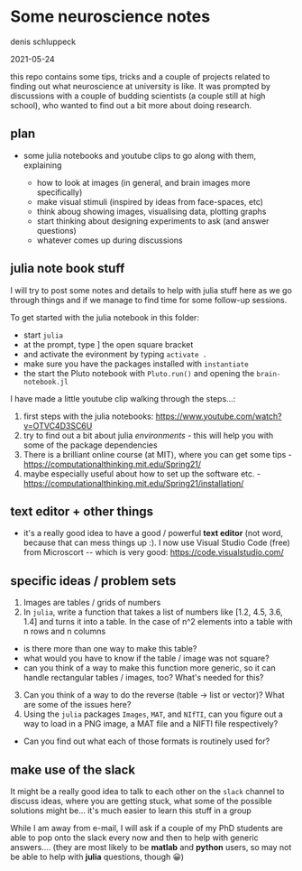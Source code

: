 # Some neuroscience notes

denis schluppeck

2021-05-24

this repo contains some tips, tricks and a couple of projects related to finding out what neuroscience at university is like. It was prompted by discussions with a couple of budding scientists (a couple still at high school), who wanted to find out a bit more about doing research.

## plan

- some julia notebooks and youtube clips to go along with them, explaining 

  - how to look at images (in general, and brain images more specifically)
  - make visual stimuli (inspired by ideas from face-spaces, etc)
  - think aboug showing images, visualising data, plotting graphs
  - start thinking about designing experiments to ask (and answer questions)
  - whatever comes up during discussions

## julia note book stuff

I will try to post some notes and details to help with julia stuff here as we go through things and if we manage to find time for some follow-up sessions.

To get started with the julia notebook in this folder:

- start `julia`
- at the prompt, type ]   the open square bracket
- and activate the evironment by typing `activate .`
- make sure you have the packages installed with `instantiate` 
- the start the Pluto notebook with `Pluto.run()` and opening the `brain-notebook.jl`

I have made a little youtube clip walking through the steps...: 

1. first steps with the julia notebooks: https://www.youtube.com/watch?v=OTVC4D3SC6U
2. try to find out a bit about julia *environments* - this will help you with some of the package dependencies
3. There is a brilliant online course (at MIT), where you can get some tips - https://computationalthinking.mit.edu/Spring21/
4. maybe especially useful about how to set up the software etc. - https://computationalthinking.mit.edu/Spring21/installation/


## text editor + other things

- it's a really good idea to have a good / powerful **text editor** (not word, because that can mess things up :). I now use Visual Studio Code (free) from Microscort -- which is very good:   https://code.visualstudio.com/

## specific ideas / problem sets

1. Images are tables / grids of numbers
2. In `julia`, write a function that takes a list of numbers like [1.2, 4.5, 3.6, 1.4] and turns it into a table. In the case of n^2 elements into a table with n rows and n columns
  - is there more than one way to make this table?
  - what would you have to know if the table / image was not square? 
  - can you think of a way to make this function more generic, so it can handle rectangular tables / images, too? What's needed for this?
3. Can you think of a way to do the reverse (table -> list or vector)? What are some of the issues here?
4. Using the `julia` packages `Images`, `MAT`, and `NIfTI`, can you figure out a way to load in a PNG image, a MAT file and a NIFTI file respectively?
  - Can you find out what each of those formats is routinely used for?


## make use of the slack

It might be a really good idea to talk to each other on the `slack` channel to discuss ideas, where you are getting stuck, what some of the possible solutions might be... it's much easier to learn this stuff in a group

While I am away from e-mail, I will ask if a couple of my PhD students are able to pop onto the slack every now and then to help with generic answers.... (they are most likely to be **matlab** and **python** users, so may not be able to help with **julia** questions, though 😀)